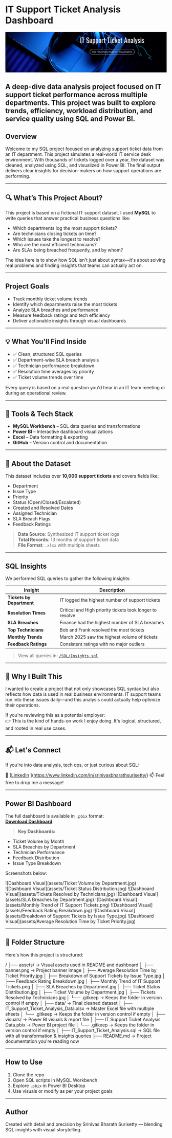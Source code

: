 # IT Support Ticket Analysis Dashboard

![Banner](assets/banner.png)

A deep-dive data analysis project focused on IT support ticket performance across multiple departments. This project was built to explore trends, efficiency, workload distribution, and service quality using SQL and Power BI.
---
## Overview

Welcome to my SQL project focused on analyzing support ticket data from an IT department. This project simulates a real-world IT service desk environment. With thousands of tickets logged over a year, the dataset was cleaned, analyzed using SQL, and visualized in Power BI. The final output delivers clear insights for decision-makers on how support operations are performing.

---

## 🔍 What’s This Project About?

This project is based on a fictional IT support dataset. I used **MySQL** to write queries that answer practical business questions like:

- Which departments log the most support tickets?
- Are technicians closing tickets on time?
- Which issues take the longest to resolve?
- Who are the most efficient technicians?
- Are SLAs being breached frequently, and by whom?

The idea here is to show how SQL isn't just about syntax—it's about solving real problems and finding insights that teams can actually act on.

---

## Project Goals
- Track monthly ticket volume trends
- Identify which departments raise the most tickets
- Analyze SLA breaches and performance
- Measure feedback ratings and tech efficiency
- Deliver actionable insights through visual dashboards

---

## 💡 What You'll Find Inside

- ✅ Clean, structured SQL queries
- ✅ Department-wise SLA breach analysis
- ✅ Technician performance breakdown
- ✅ Resolution time averages by priority
- ✅ Ticket volume trends over time

Every query is based on a real question you'd hear in an IT team meeting or during an operational review.

---

## 🧰 Tools & Tech Stack
- **MySQL Workbench** – SQL data queries and transformations  
- **Power BI** – Interactive dashboard visualizations  
- **Excel** – Data formatting & exporting  
- **GitHub** – Version control and documentation  

---

## 📁 About the Dataset

This dataset includes over **10,000 support tickets** and covers fields like:

- Department  
- Issue Type  
- Priority  
- Status (Open/Closed/Escalated)  
- Created and Resolved Dates  
- Assigned Technician  
- SLA Breach Flags  
- Feedback Ratings  

> **Data Source**: Synthesized IT support ticket logs  
> **Total Records**: 13 months of support ticket data  
> **File Format**: `.xlsx` with multiple sheets

---

## SQL Insights

We performed SQL queries to gather the following insights:

| Insight | Description |
|--------|-------------|
| **Tickets by Department** | IT logged the highest number of support tickets |
| **Resolution Times** | Critical and High priority tickets took longer to resolve |
| **SLA Breaches** | Finance had the highest number of SLA breaches |
| **Top Technicians** | Bob and Frank resolved the most tickets |
| **Monthly Trends** | March 2025 saw the highest volume of tickets |
| **Feedback Ratings** | Consistent ratings with no major outliers |

> View all queries in: [`/SQL/Insights.sql`](SQL/Insights.sql)

---

## 👋 Why I Built This

I wanted to create a project that not only showcases SQL syntax but also reflects how data is used in real business environments. IT support teams run into these issues daily—and this analysis could actually help optimize their operations.

If you're reviewing this as a potential employer:  
👉 This is the kind of hands-on work I enjoy doing. It's logical, structured, and rooted in real use cases.

---

## 📬 Let's Connect

If you're into data analysis, tech ops, or just curious about SQL:

🔗 [[LinkedIn](#)  ](https://www.linkedin.com/in/srinivasbharathsurisetty/)
📫 Feel free to drop me a message!

---

## Power BI Dashboard

The full dashboard is available in `.pbix` format:  
**[Download Dashboard](Dashboard/IT_Support_Ticket_Analysis_Data.pbix)**

> **Key Dashboards:**
- Ticket Volume by Month
- SLA Breaches by Department
- Technician Performance
- Feedback Distribution
- Issue Type Breakdown

Screenshots below:

![Dashboard Visual](assets/Ticket Volume by Department.jpg)  
![Dashboard Visual](assets/Ticket Status Distribution.jpg)
![Dashboard Visual](assets/Tickets Resolved by Technicians.jpg)
![Dashboard Visual](assets/SLA Breaches by Department.jpg)
![Dashboard Visual](assets/Monthly Trend of IT Support Tickets.png)
![Dashboard Visual](assets/Feedback Rating Breakdown.jpg)
![Dashboard Visual](assets/Breakdown of Support Tickets by Issue Type.jpg)
![Dashboard Visual](assets/Average Resolution Time by Ticket Priority.jpg)

---

## 📁 Folder Structure

Here's how this project is structured:

/ ├── assets/ → Visual assets used in README and dashboard
│ ├── banner.png → Project banner image
│ ├── Average Resolution Time by Ticket Priority.jpg
│ ├── Breakdown of Support Tickets by Issue Type.jpg
│ ├── Feedback Rating Breakdown.jpg
│ ├── Monthly Trend of IT Support Tickets.png
│ ├── SLA Breaches by Department.jpg
│ ├── Ticket Status Distribution.jpg
│ ├── Ticket Volume by Department.jpg
│ ├── Tickets Resolved by Technicians.jpg
│ └── .gitkeep → Keeps the folder in version control if empty
│ ├── data/ → Final cleaned dataset
│ ├── IT_Support_Ticket_Analysis_Data.xlsx → Master Excel file with multiple sheets
│ └── .gitkeep → Keeps the folder in version control if empty
│ ├── visuals/ → Power BI visuals & report file
│ ├── IT Support Ticket Analysis Data.pbix → Power BI project file
│ └── .gitkeep → Keeps the folder in version control if empty
│ ├── IT_Support_Ticket_Analysis.sql → SQL file with all transformation & insights queries
├── README.md → Project documentation you're reading now

---

## How to Use

1. Clone the repo  
2. Open SQL scripts in MySQL Workbench  
3. Explore `.pbix` in Power BI Desktop  
4. Use visuals or modify as per your project goals

---

## Author

Created with detail and precision by Srinivas Bharath Surisetty — blending SQL insights with visual storytelling.

